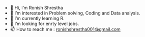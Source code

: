 - 👋 Hi, I’m Ronish Shrestha
- 👀 I’m interested in Problem solving, Coding and Data analysis.
- 🌱 I’m currently learning R.
- 💞️ I’m looking for enrty level jobs. 
- 📫 How to reach me : ronishshrestha001@gmail.com

<!---
rshrestha04/rshrestha04 is a ✨ special ✨ repository because its `README.md` (this file) appears on your GitHub profile.
You can click the Preview link to take a look at your changes.
--->
